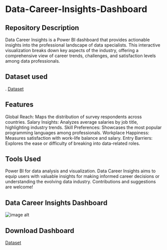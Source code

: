 # Data-Career-Insights-Dashboard

## Repository Description
Data Career Insights is a Power BI dashboard that provides actionable insights into the professional landscape of data specialists. This interactive visualization breaks down key aspects of the industry, offering a comprehensive view of career trends, challenges, and satisfaction levels among data professionals.

## Dataset used
. <a href="https://github.com/ArunRoshan123/WorkSphere-Analytics/blob/e1d5f64eae4db07dd97d2275e4ec753a231ced42/PowerBI%20Full%20Project.xlsx">Dataset</a>

## Features
Global Reach: Maps the distribution of survey respondents across countries.
Salary Insights: Analyzes average salaries by job title, highlighting industry trends.
Skill Preferences: Showcases the most popular programming languages among professionals.
Workplace Happiness: Measures satisfaction with work-life balance and salary.
Entry Barriers: Explores the ease or difficulty of breaking into data-related roles.

## Tools Used
Power BI for data analysis and visualization.
Data Career Insights aims to equip users with valuable insights for making informed career decisions or understanding the evolving data industry. Contributions and suggestions are welcome!

## Data Career Insights Dashboard
![image alt](https://github.com/ArunRoshan123/WorkSphere-Analytics/blob/2a17c38c38fc0771329ccd0ba5e68801510121b9/WorkSphere%20Analytics%20Dashboard)

## Download Dashboard 
<a href="">Dataset</a>
